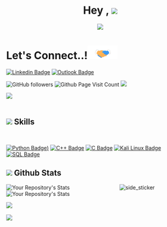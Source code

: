 <h1 align="center"><b>Hey ,  </b><img src="https://media.giphy.com/media/hvRJCLFzcasrR4ia7z/giphy.gif" width="35"></h1>
<p align="center">
 <a href="https://github.com/DenverCoder1/readme-typing-svg">
  <img src="https://readme-typing-svg.herokuapp.com?font=Time+New+Roman&color=FF0000&size=25&center=true&vCenter=true&width=600&height=100&lines=Hey!+It's+Khalil+Gabsi;++;Self-taught+AI+and+ML+Developer,;ICT-Engineer,;Love+to+learn+new+stuffs..<3" />
</a>
</p>

# <b> Let's Connect..!</b><img src="https://github.com/0xAbdulKhalid/0xAbdulKhalid/raw/main/assets/mdImages/handshake.gif" width ="80">

[![Linkedin Badge](https://img.shields.io/badge/LinkedIn-0077B5?style=for-the-badge&logo=linkedin&logoColor=white)](www.linkedin.com/in/khalil-gabsi-601b8834a) 
[![Outlook Badge](https://img.shields.io/badge/Microsoft_Outlook-0078D4?style=for-the-badge&logo=microsoft-outlook&logoColor=white)](mailto:khalil.gabsi@supcom.tn)


![GitHub followers](https://img.shields.io/github/followers/kh11811?style=social)
![Github Page Visit Count](https://komarev.com/ghpvc/?username=Kh11811)
<img src="https://img.shields.io/badge/Age-22-blue" />


<!-- Ligne  -->
<img src="https://user-images.githubusercontent.com/73097560/115834477-dbab4500-a447-11eb-908a-139a6edaec5c.gif"><br><br>

## <img src="https://media2.giphy.com/media/QssGEmpkyEOhBCb7e1/giphy.gif?cid=ecf05e47a0n3gi1bfqntqmob8g9aid1oyj2wr3ds3mg700bl&rid=giphy.gif" width ="25"><b> Skills</b>
<br>

[![Python Badge](https://img.shields.io/badge/Python-FFD43B?style=for-the-badge&labelColor=black&logo=python&logoColor=blue))](#)  [![C++ Badge](https://img.shields.io/badge/-C++-00599C?style=for-the-badge&labelColor=black&logo=c%2B%2B&logoColor=white)](#)  [![C Badge](https://img.shields.io/badge/-C-007acc?style=for-the-badge&labelColor=black&logo=c&logoColor=007acc)](#)  [![Kali Linux Badge](https://img.shields.io/badge/-Kali_Linux-557C89?style=for-the-badge&labelColor=black&logo=kali-linux&logoColor=white)](#)  [![SQL Badge](https://img.shields.io/badge/Sqlite-003B57?style=for-the-badge&labelColor=black&logo=sqlite&logoColor=white)](#)


<!-- Github Stats   -->
## <img src="https://media.giphy.com/media/iY8CRBdQXODJSCERIr/giphy.gif" width="35"><b> Github Stats </b>
<img align="right" width=200px height=200px alt="side_sticker" src="https://media.giphy.com/media/TEnXkcsHrP4YedChhA/giphy.gif" />

![Your Repository's Stats](https://github-readme-stats.vercel.app/api/top-langs/?username=Kh11811&show_icons=true&locale=en&layout=compact&langs_count=50&theme=algolia)
![Your Repository's Stats](https://github-readme-stats.vercel.app/api?username=Kh11811&show_icons=true&theme=radical)

![](https://github-readme-activity-graph.vercel.app/graph?username=Kh11811&theme=react)


<img src="https://user-images.githubusercontent.com/73097560/115834477-dbab4500-a447-11eb-908a-139a6edaec5c.gif"><br><br>
<!---
Kh11811/Kh11811 is a ✨ special ✨ repository because its `README.md` (this file) appears on your GitHub profile.
You can click the Preview link to take a look at your changes.
--->
